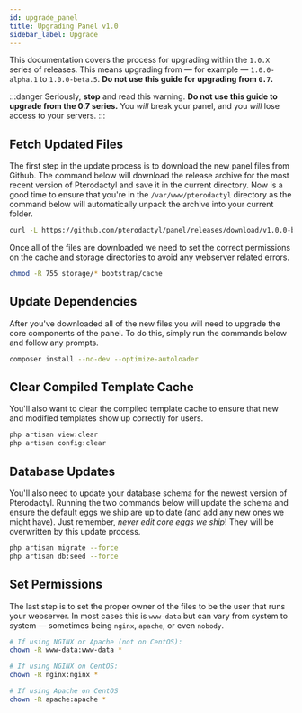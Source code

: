 ```yaml
---
id: upgrade_panel
title: Upgrading Panel v1.0
sidebar_label: Upgrade
---
```

This documentation covers the process for upgrading within the `1.0.X` series of releases. This means upgrading from
&mdash; for example &mdash; `1.0.0-alpha.1` to `1.0.0-beta.5`. **Do not use this guide for upgrading from `0.7`.**

:::danger
Seriously, **stop** and read this warning. **Do not use this guide to upgrade from the 0.7 series.** You _will_
break your panel, and you _will_ lose access to your servers.
:::

## Fetch Updated Files
The first step in the update process is to download the new panel files from Github. The command below will download
the release archive for the most recent version of Pterodactyl and save it in the current directory. Now is a good time
to ensure that you're in the `/var/www/pterodactyl` directory as the command below will automatically unpack the archive
into your current folder.

``` bash
curl -L https://github.com/pterodactyl/panel/releases/download/v1.0.0-beta.5/panel.tar.gz | tar --strip-components=1 -xzv
```

Once all of the files are downloaded we need to set the correct permissions on the cache and storage directories to avoid
any webserver related errors.

``` bash
chmod -R 755 storage/* bootstrap/cache
```

## Update Dependencies
After you've downloaded all of the new files you will need to upgrade the core components of the panel. To do this,
simply run the commands below and follow any prompts.

``` bash
composer install --no-dev --optimize-autoloader
```

## Clear Compiled Template Cache
You'll also want to clear the compiled template cache to ensure that new and modified templates show up correctly for
users.

``` bash
php artisan view:clear
php artisan config:clear
```

## Database Updates
You'll also need to update your database schema for the newest version of Pterodactyl. Running the two commands below
will update the schema and ensure the default eggs we ship are up to date (and add any new ones we might have). Just
remember, _never edit core eggs we ship_! They will be overwritten by this update process.
``` bash
php artisan migrate --force
php artisan db:seed --force
```

## Set Permissions
The last step is to set the proper owner of the files to be the user that runs your webserver. In most cases this
is `www-data` but can vary from system to system &mdash; sometimes being `nginx`, `apache`, or even `nobody`.

``` bash
# If using NGINX or Apache (not on CentOS):
chown -R www-data:www-data * 

# If using NGINX on CentOS:
chown -R nginx:nginx *

# If using Apache on CentOS
chown -R apache:apache *
```
